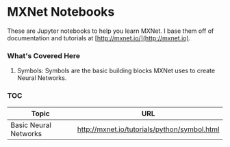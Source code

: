 # MXNet Notebooks

These are Jupyter notebooks to help you learn MXNet. I base them off of documentation and tutorials at [http://mxnet.io/](http://mxnet.io).

### What's Covered Here

1. Symbols: Symbols are the basic building blocks MXNet uses to create Neural Networks.


### TOC

| Topic   | URL                                           |
|---------|-----------------------------------------------|
| Basic Neural Networks | http://mxnet.io/tutorials/python/symbol.html |

